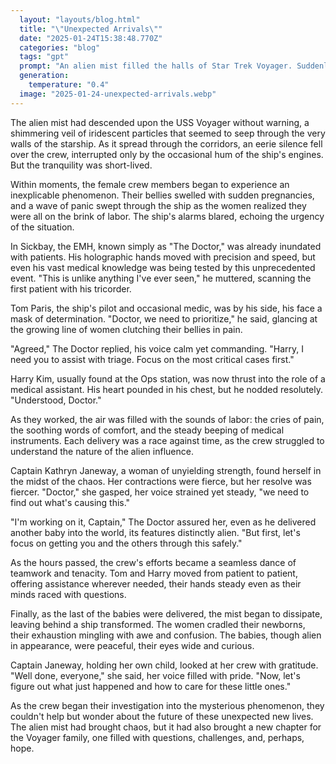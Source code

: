 ```yaml
---
  layout: "layouts/blog.html"
  title: "\"Unexpected Arrivals\""
  date: "2025-01-24T15:38:48.770Z"
  categories: "blog"
  tags: "gpt"
  prompt: "An alien mist filled the halls of Star Trek Voyager. Suddenly all of the adult women on board found themselves massively pregnant and quickly going into labor. The doctor, Tom Paris, and Harry Kim all have to do their best to keep up with all of the women needing help delivering their alien babies, including the Captain."
  generation: 
    temperature: "0.4"
  image: "2025-01-24-unexpected-arrivals.webp"
---
```

The alien mist had descended upon the USS Voyager without warning, a shimmering veil of iridescent particles that seemed to seep through the very walls of the starship. As it spread through the corridors, an eerie silence fell over the crew, interrupted only by the occasional hum of the ship's engines. But the tranquility was short-lived.

Within moments, the female crew members began to experience an inexplicable phenomenon. Their bellies swelled with sudden pregnancies, and a wave of panic swept through the ship as the women realized they were all on the brink of labor. The ship's alarms blared, echoing the urgency of the situation.

In Sickbay, the EMH, known simply as "The Doctor," was already inundated with patients. His holographic hands moved with precision and speed, but even his vast medical knowledge was being tested by this unprecedented event. "This is unlike anything I've ever seen," he muttered, scanning the first patient with his tricorder.

Tom Paris, the ship's pilot and occasional medic, was by his side, his face a mask of determination. "Doctor, we need to prioritize," he said, glancing at the growing line of women clutching their bellies in pain.

"Agreed," The Doctor replied, his voice calm yet commanding. "Harry, I need you to assist with triage. Focus on the most critical cases first."

Harry Kim, usually found at the Ops station, was now thrust into the role of a medical assistant. His heart pounded in his chest, but he nodded resolutely. "Understood, Doctor."

As they worked, the air was filled with the sounds of labor: the cries of pain, the soothing words of comfort, and the steady beeping of medical instruments. Each delivery was a race against time, as the crew struggled to understand the nature of the alien influence.

Captain Kathryn Janeway, a woman of unyielding strength, found herself in the midst of the chaos. Her contractions were fierce, but her resolve was fiercer. "Doctor," she gasped, her voice strained yet steady, "we need to find out what's causing this."

"I'm working on it, Captain," The Doctor assured her, even as he delivered another baby into the world, its features distinctly alien. "But first, let's focus on getting you and the others through this safely."

As the hours passed, the crew's efforts became a seamless dance of teamwork and tenacity. Tom and Harry moved from patient to patient, offering assistance wherever needed, their hands steady even as their minds raced with questions.

Finally, as the last of the babies were delivered, the mist began to dissipate, leaving behind a ship transformed. The women cradled their newborns, their exhaustion mingling with awe and confusion. The babies, though alien in appearance, were peaceful, their eyes wide and curious.

Captain Janeway, holding her own child, looked at her crew with gratitude. "Well done, everyone," she said, her voice filled with pride. "Now, let's figure out what just happened and how to care for these little ones."

As the crew began their investigation into the mysterious phenomenon, they couldn't help but wonder about the future of these unexpected new lives. The alien mist had brought chaos, but it had also brought a new chapter for the Voyager family, one filled with questions, challenges, and, perhaps, hope.
